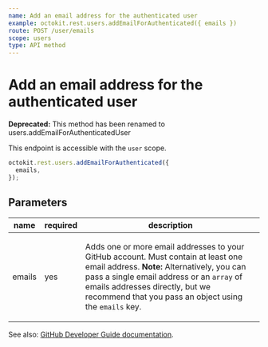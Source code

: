 ```yaml
---
name: Add an email address for the authenticated user
example: octokit.rest.users.addEmailForAuthenticated({ emails })
route: POST /user/emails
scope: users
type: API method
---
```


# Add an email address for the authenticated user

**Deprecated:** This method has been renamed to users.addEmailForAuthenticatedUser

This endpoint is accessible with the `user` scope.

```js
octokit.rest.users.addEmailForAuthenticated({
  emails,
});
```

## Parameters

<table>
  <thead>
    <tr>
      <th>name</th>
      <th>required</th>
      <th>description</th>
    </tr>
  </thead>
  <tbody>
    <tr><td>emails</td><td>yes</td><td>

Adds one or more email addresses to your GitHub account. Must contain at least one email address. **Note:** Alternatively, you can pass a single email address or an `array` of emails addresses directly, but we recommend that you pass an object using the `emails` key.

</td></tr>
  </tbody>
</table>

See also: [GitHub Developer Guide documentation](https://docs.github.com/rest/reference/users#add-an-email-address-for-the-authenticated-user).
